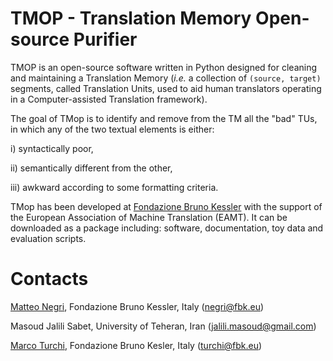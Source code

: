 # TMOP - Translation Memory Open-source Purifier


TMOP is an open-source software written in Python designed for cleaning and maintaining a Translation Memory (*i.e.* a collection of ``(source, target)`` segments, called Translation Units, used to aid human translators operating in a Computer-assisted Translation framework). 

The goal of TMop is to identify and remove from the TM all the "bad" TUs,  in which any of the two textual elements is either: 

i) syntactically poor, 

ii) semantically different from the other,

iii) awkward according to some formatting criteria. 

TMop has been developed at [Fondazione Bruno Kessler](https://hlt-mt.fbk.eu) with the support of the European Association of Machine Translation (EAMT). It can be downloaded as a package including: software, documentation, toy data and evaluation scripts. 


# Contacts

[Matteo Negri](http://hlt-mt.fbk.eu/people/profile/negri), Fondazione Bruno Kessler, Italy (negri@fbk.eu)

Masoud Jalili Sabet, University of Teheran, Iran (jalili.masoud@gmail.com)

[Marco Turchi](http://hlt-mt.fbk.eu/people/profile/turchi), Fondazione Bruno Kesler, Italy (turchi@fbk.eu)
